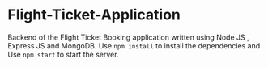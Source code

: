 # Flight-Ticket-Application
Backend of the Flight Ticket Booking application written using Node JS , Express JS and MongoDB.
Use `npm install` to install the dependencies and Use `npm start` to start the server.

